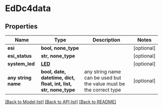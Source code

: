 # EdDc4data


## Properties
Name | Type | Description | Notes
------------ | ------------- | ------------- | -------------
**esi** | **bool, none_type** |  | [optional] 
**esi_status** | **str, none_type** |  | [optional] 
**system_led** | [**LED**](LED.md) |  | [optional] 
**any string name** | **bool, date, datetime, dict, float, int, list, str, none_type** | any string name can be used but the value must be the correct type | [optional]

[[Back to Model list]](../README.md#documentation-for-models) [[Back to API list]](../README.md#documentation-for-api-endpoints) [[Back to README]](../README.md)


